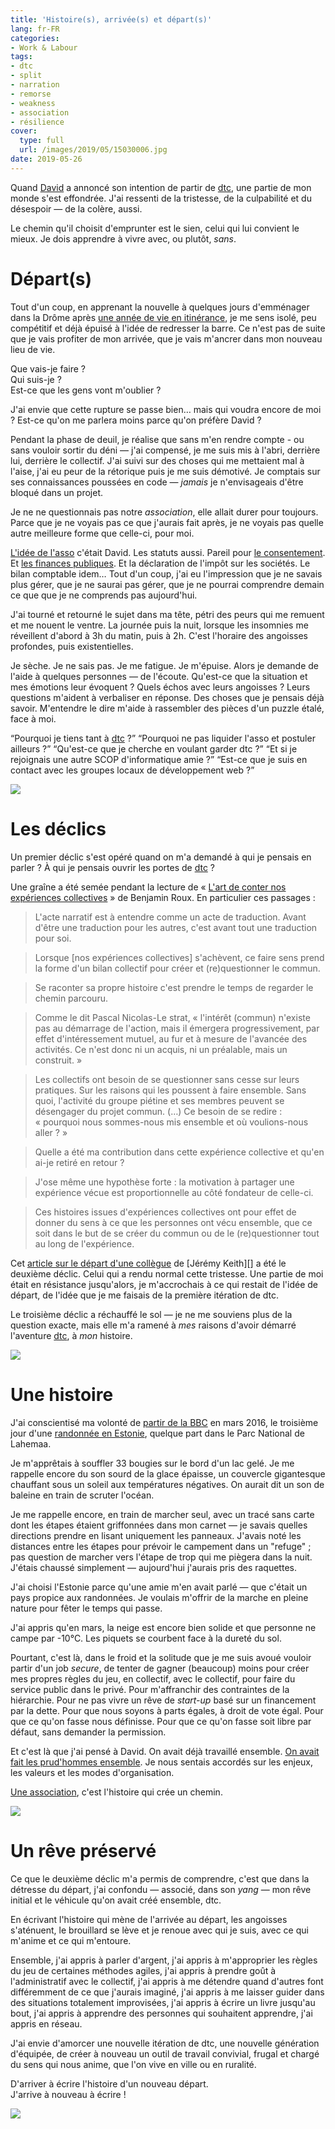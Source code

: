 ```yaml
---
title: 'Histoire(s), arrivée(s) et départ(s)'
lang: fr-FR
categories:
- Work & Labour
tags:
- dtc
- split
- narration
- remorse
- weakness
- association
- résilience
cover:
  type: full
  url: /images/2019/05/15030006.jpg
date: 2019-05-26
---
```


Quand [David][] a annoncé son intention de partir de [dtc][], une partie de mon
monde s'est effondrée. J'ai ressenti de la tristesse, de la culpabilité et du désespoir — de la colère, aussi.

Le chemin qu'il choisit d'emprunter est le sien, celui qui lui convient le mieux. Je dois apprendre à vivre avec, ou plutôt, _sans_.

<!--more-->

# Départ(s)

Tout d'un coup, en apprenant la nouvelle à quelques jours d'emménager dans la Drôme après [une année de vie en itinérance](http://estcequecestdutravail.xyz), je me sens isolé, peu compétitif et déjà épuisé à l'idée de redresser la barre. Ce n'est pas de suite que je vais profiter de mon arrivée, que je vais m'ancrer dans mon nouveau lieu de vie.

Que vais-je faire ?<br>
Qui suis-je ?<br>
Est-ce que les gens vont m'oublier ?

J'ai envie que cette rupture se passe bien… mais qui voudra encore de moi ?
Est-ce qu'on me parlera moins parce qu'on préfère David ?

Pendant la phase de deuil, je réalise que sans m'en rendre compte - ou sans vouloir sortir du déni — j'ai compensé, je me suis mis à l'abri, derrière lui, derrière le collectif.
J'ai suivi sur des choses qui me mettaient mal à l'aise, j'ai eu peur de la rétorique puis je me suis démotivé. Je comptais sur ses connaissances poussées en code — _jamais_ je n'envisageais d'être bloqué dans un projet.

Je ne ne questionnais pas notre _association_, elle allait durer pour toujours. Parce que je ne voyais pas ce que j'aurais fait après, je ne voyais pas quelle autre meilleure forme que celle-ci, pour moi.

[L'idée de l'asso][association] c'était David. Les statuts aussi. Pareil pour [le consentement][consent]. Et [les finances publiques][france-fi]. Et la déclaration de l'impôt sur les sociétés. Le bilan comptable idem… Tout d'un coup, j'ai eu l'impression que je ne savais plus gérer, que je ne saurai pas gérer, que je ne pourrai comprendre demain ce que que je ne comprends pas aujourd'hui.

J'ai tourné et retourné le sujet dans ma tête, pétri des peurs qui me remuent et me nouent le ventre. La journée puis la nuit, lorsque les insomnies me réveillent d'abord à 3h du matin, puis à 2h. C'est l'horaire des angoisses profondes, puis existentielles.

Je sèche. Je ne sais pas. Je me fatigue. Je m'épuise. Alors je demande de l'aide à quelques personnes — de l'écoute. Qu'est-ce que la situation et mes émotions leur évoquent ? Quels échos avec leurs angoisses ? Leurs questions m'aident à verbaliser en réponse. Des choses que je pensais déjà savoir. M'entendre le dire m'aide à rassembler des pièces d'un puzzle étalé, face à moi.

<q>Pourquoi je tiens tant à [dtc][] ?</q>
<q>Pourquoi ne pas liquider l'asso et postuler ailleurs ?</q>
<q>Qu'est-ce que je cherche en voulant garder dtc ?</q>
<q>Et si je rejoignais une autre SCOP d'informatique amie ?</q>
<q>Est-ce que je suis en contact avec les groupes locaux de développement web ?</q>

![](/images/2019/05/15030004.jpg)

# Les déclics

Un premier déclic s'est opéré quand on m'a demandé à qui je pensais en parler ? À qui je pensais ouvrir les portes de [dtc][] ?

Une graîne a été semée pendant la lecture de « [L'art de conter nos expériences collectives][conter-experiences] » de Benjamin Roux. En particulier ces passages :

> L'acte narratif est à entendre comme un acte de traduction.
> Avant d'être une traduction pour les autres, c'est avant tout une traduction pour soi.

> Lorsque [nos expériences collectives] s'achèvent, ce faire sens prend la forme d'un bilan collectif pour créer et (re)questionner le commun.

> Se raconter sa propre histoire c'est prendre le temps de regarder le chemin parcouru.

> Comme le dit Pascal Nicolas-Le strat, « l'intérêt (commun) n'existe pas au démarrage de l'action, mais il émergera progressivement, par effet d'intéressement mutuel, au fur et à mesure de l'avancée des activités. Ce n'est donc ni un acquis, ni un préalable, mais un construit. »

> Les collectifs ont besoin de se questionner sans cesse sur leurs pratiques. Sur les raisons qui les poussent à faire ensemble. Sans quoi, l'activité du groupe piétine et ses membres peuvent se désengager du projet commun.
> (…)
> Ce besoin de se redire : « pourquoi nous sommes-nous mis ensemble et où voulions-nous aller ? »

> Quelle a été ma contribution dans cette expérience collective et qu'en ai-je retiré en retour ?

> J'ose même une hypothèse forte : la motivation à partager une expérience vécue est proportionnelle au côté fondateur de celle-ci.

> Ces histoires issues d'expériences collectives ont pour effet de donner du sens à ce que les personnes ont vécu ensemble, que ce soit dans le but de se créer du commun ou de le (re)questionner tout au long de l'expérience.

Cet [article sur le départ d'une collègue](https://adactio.com/journal/15126) de [Jérémy Keith][] a été le deuxième déclic. Celui qui a rendu normal cette tristesse. Une partie de moi était en résistance jusqu'alors, je m'accrochais à ce qui restait de l'idée de départ, de l'idée que je me faisais de la première itération de dtc.

Le troisième déclic a réchauffé le sol — je ne me souviens plus de la question exacte, mais elle m'a ramené à _mes_ raisons d'avoir démarré l'aventure [dtc][], à _mon_ histoire.

![](/images/2019/05/15030005.jpg)

# Une histoire

J'ai conscientisé ma volonté de [partir de la BBC][bye-bye-chaps] en mars 2016, le troisième jour d'une [randonnée en Estonie][estonie], quelque part dans le Parc National de Lahemaa.

Je m'apprêtais à souffler 33 bougies sur le bord d'un lac gelé. Je me rappelle encore du son sourd de la glace épaisse, un couvercle gigantesque chauffant sous un soleil aux températures négatives. On aurait dit un son de baleine en train de scruter l'océan.

Je me rappelle encore, en train de marcher seul, avec un tracé sans carte dont les étapes étaient griffonnées dans mon carnet — je savais quelles directions prendre en lisant uniquement les panneaux. J'avais noté les distances entre les étapes pour prévoir le campement dans un "refuge" ; pas question de marcher vers l'étape de trop qui me piègera dans la nuit. J'étais chaussé simplement — aujourd'hui j'aurais pris des raquettes.

J'ai choisi l'Estonie parce qu'une amie m'en avait parlé — que c'était un pays propice aux randonnées. Je voulais m'offrir de la marche en pleine nature pour fêter le temps qui passe.

J'ai appris qu'en mars, la neige est encore bien solide et que personne ne campe par -10°C. Les piquets se courbent face à la dureté du sol.

Pourtant, c'est là, dans le froid et la solitude que je me suis avoué vouloir partir d'un job _secure_, de tenter de gagner (beaucoup) moins pour créer mes propres règles du jeu, en collectif, avec le collectif, pour faire du service public dans le privé. Pour m'affranchir des contraintes de la hiérarchie. Pour ne pas vivre un rêve de _start-up_ basé sur un financement par la dette. Pour que nous soyons à parts égales, à droit de vote égal. Pour que ce qu'on fasse nous définisse. Pour que ce qu'on fasse soit libre par défaut, sans demander la permission.

Et c'est là que j'ai pensé à David. On avait déjà travaillé ensemble. [On avait fait les prud'hommes ensemble](https://www.youtube.com/watch?v=NVpH1w_aSUk). Je nous sentais accordés sur les enjeux, les valeurs et les modes d'organisation.

[Une association][association], c'est l'histoire qui crée un chemin.

![](/images/2019/05/15030008.jpg)

# Un rêve préservé

Ce que le deuxième déclic m'a permis de comprendre, c'est que dans la détresse du départ, j'ai confondu — associé, dans son _yang_ — mon rêve initial et le véhicule qu'on avait créé ensemble, dtc.

En écrivant l'histoire qui mène de l'arrivée au départ, les angoisses s'aténuent, le brouillard se lève et je renoue avec qui je suis, avec ce qui m'anime et ce qui m'entoure.

Ensemble, j'ai appris à parler d'argent, j'ai appris à m'approprier les règles du jeu de certaines méthodes agiles, j'ai appris à prendre goût à l'administratif avec le collectif, j'ai appris à me détendre quand d'autres font différemment de ce que j'aurais imaginé, j'ai appris à me laisser guider dans des situations totalement improvisées, j'ai appris à écrire un livre jusqu'au bout, j'ai appris à apprendre des personnes qui souhaitent apprendre, j'ai appris en réseau.

J'ai envie d'amorcer une nouvelle itération de dtc, une nouvelle génération d'équipée, de créer à nouveau un outil de travail convivial, frugal et chargé du sens qui nous anime, que l'on vive en ville ou en ruralité.

D'arriver à écrire l'histoire d'un nouveau départ.<br>
J'arrive à nouveau à écrire !

![](/images/2019/05/34220007.jpg)

[David]: https://davidbruant.github.io/writings/
[dtc]: https://dtc-innovation.org
[conter-experiences]: /reading-notes/conter-experiences-collectives/
[bye-bye-chaps]: /2016/bbc/
[estonie]: /photography/2016/estonia/
[association]: https://dtc-innovation.org/writings/2017/une-association
[islande]: /2012/anatomie-sauvetage-en-montagnes-islandaises/
[écouter]: /2019/ralentir-se-taire-et-ecouter/
[itinérance]: https://estcequecestdutravail.xyz/journal/
[bec-hellouin]: /photography/2015/ferme-du-bec-hellouin/
[consent]: https://github.com/dtc-innovation/dtc-innovation.org/pull/42
[france-fi]: https://www.gironde.fr/un-budget-au-service-des-solidarites-humaine-et-territoriale
[Jeremy Keith]: https://adactio.com
